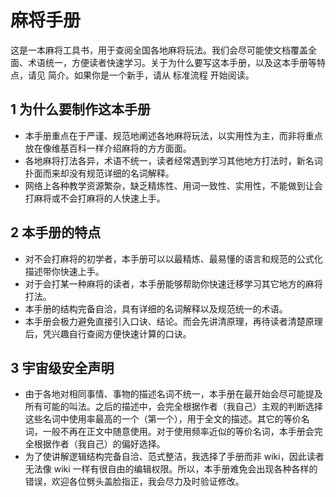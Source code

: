 # 麻将手册
这是一本麻将工具书，用于查阅全国各地麻将玩法。我们会尽可能使文档覆盖全面、术语统一，方便读者快速学习。关于为什么要写这本手册，以及这本手册等特点，请见 简介。如果你是一个新手，请从 标准流程 开始阅读。

## 1 为什么要制作这本手册
* 本手册重点在于严谨、规范地阐述各地麻将玩法，以实用性为主，而非将重点放在像维基百科一样介绍麻将的方方面面。
* 各地麻将打法各异，术语不统一，读者经常遇到学习其他地方打法时，新名词扑面而来却没有规范详细的名词解释。
* 网络上各种教学资源繁杂，缺乏精炼性、用词一致性、实用性，不能做到让会打麻将或不会打麻将的人快速上手。

## 2 本手册的特点
* 对不会打麻将的初学者，本手册可以以最精炼、最易懂的语言和规范的公式化描述带你快速上手。
* 对于会打某一种麻将的读者，本手册能够帮助你快速迁移学习其它地方的麻将打法。
* 本手册的结构完备自洽，具有详细的名词解释以及规范统一的术语。
* 本手册会极力避免直接引入口诀、结论。而会先讲清原理，再待读者清楚原理后，凭兴趣自行查阅方便快速计算的口诀。

## 3 宇宙级安全声明
* 由于各地对相同事情、事物的描述名词不统一，本手册在最开始会尽可能提及所有可能的叫法。之后的描述中，会完全根据作者（我自己）主观的判断选择这些名词中使用率最高的一个（第一个），用于全文的描述。其它的等价名词，一般不再在正文中随意使用。对于使用频率近似的等价名词，本手册会完全根据作者（我自己）的偏好选择。
* 为了使讲解逻辑结构完备自洽、范式整洁，我选择了手册而非 wiki，因此读者无法像 wiki 一样有很自由的编辑权限。所以，本手册难免会出现各种各样的错误，欢迎各位劈头盖脸指正，我会尽力及时验证修改。